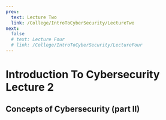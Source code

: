 ```yaml
---
prev:
  text: Lecture Two
  link: /College/IntroToCyberSecurity/LectureTwo
next:
  false
  # text: Lecture Four
  # link: /College/IntroToCyberSecurity/LectureFour
---
```

# Introduction To Cybersecurity Lecture 2

## Concepts of Cybersecurity (part II)


